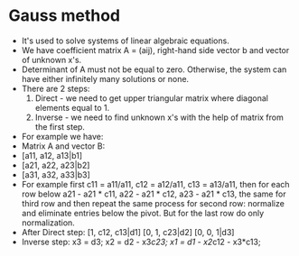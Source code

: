 # Gauss method
- It's used to solve systems of linear algebraic equations.
- We have coefficient matrix A = (aij), right-hand side vector b and vector of unknown x's.
- Determinant of A must not be equal to zero. Otherwise, the system can have either infinitely many solutions or none.
- There are 2 steps:
  1) Direct - we need to get upper triangular matrix where diagonal elements equal to 1.
  2) Inverse - we need to find unknown x's with the help of matrix from the first step.
- For example we have:
- Matrix A and vector B:
- [a11, a12, a13|b1]
- [a21, a22, a23|b2]
- [a31, a32, a33|b3]
- For example first c11 = a11/a11, c12 = a12/a11, c13 = a13/a11, then for each row below a21 - a21 * c11, a22 - a21 * c12, a23 - a21 * c13, the same for third row and then repeat the same process for second row: normalize and eliminate entries below the pivot. But for the last row do only normalization.
- After Direct step:
 [1, c12, c13|d1]
 [0, 1, c23|d2]
 [0, 0, 1|d3]
- Inverse step:
 x3 = d3; x2 = d2 - x3*c23; x1 = d1 - x2*c12 - x3*c13;
